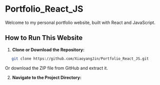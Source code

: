 # Portfolio_React_JS

Welcome to my personal portfolio website, built with React and JavaScript.

## How to Run This Website

1. **Clone or Download the Repository:**
```sh
   git clone https://github.com/XiaoyangJin/Portfolio_React_JS.git
```
Or download the ZIP file from GitHub and extract it.

2. **Navigate to the Project Directory:**
